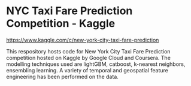 # NYC Taxi Fare Prediction Competition - Kaggle
https://www.kaggle.com/c/new-york-city-taxi-fare-prediction

This respository hosts code for New York City Taxi Fare Prediction competition hosted on Kaggle by Google Cloud and Coursera. 
The modelling techniques used are lightGBM, catboost, k-nearest neighbors, ensembling learning.
A variety of temporal and geospatial feature engineering has been performed on the data.